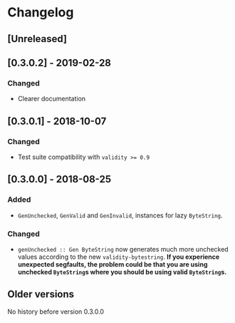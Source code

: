 # Changelog

## [Unreleased]

## [0.3.0.2] - 2019-02-28

### Changed

* Clearer documentation

## [0.3.0.1] - 2018-10-07

### Changed

* Test suite compatibility with `validity >= 0.9`

## [0.3.0.0] - 2018-08-25

### Added

* `GenUnchecked`, `GenValid` and `GenInvalid`, instances for lazy `ByteString`.

### Changed

* `genUnchecked :: Gen ByteString` now generates much more unchecked values according to the new `validity-bytestring`.
  **If you experience unexpected segfaults, the problem could be that you are using unchecked `ByteString`s where you should be using valid `ByteString`s.**

## Older versions

No history before version 0.3.0.0

